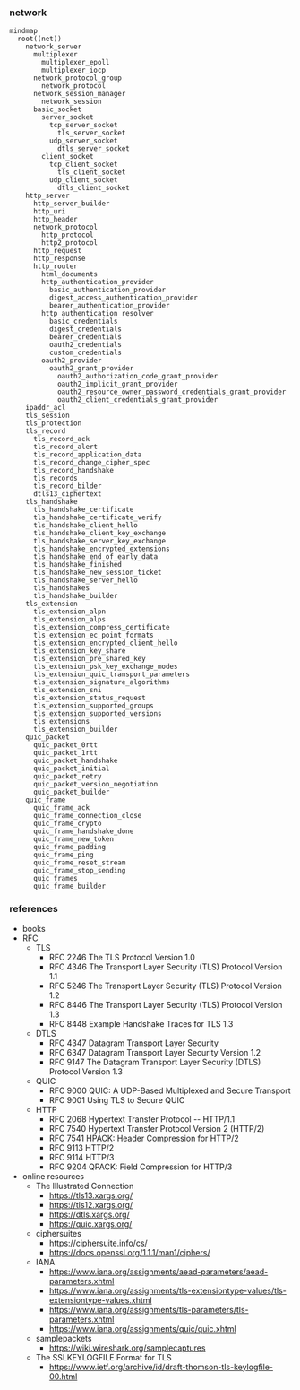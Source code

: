 ### network

```mermaid
mindmap
  root((net))
    network_server
      multiplexer
        multiplexer_epoll
        multiplexer_iocp
      network_protocol_group
        network_protocol
      network_session_manager
        network_session
      basic_socket
        server_socket
          tcp_server_socket
            tls_server_socket
          udp_server_socket
            dtls_server_socket
        client_socket
          tcp_client_socket
            tls_client_socket
          udp_client_socket
            dtls_client_socket
    http_server
      http_server_builder
      http_uri
      http_header
      network_protocol
        http_protocol
        http2_protocol
      http_request
      http_response
      http_router
        html_documents
        http_authentication_provider
          basic_authentication_provider
          digest_access_authentication_provider
          bearer_authentication_provider
        http_authentication_resolver
          basic_credentials
          digest_credentials
          bearer_credentials
          oauth2_credentials
          custom_credentials
        oauth2_provider
          oauth2_grant_provider
            oauth2_authorization_code_grant_provider
            oauth2_implicit_grant_provider
            oauth2_resource_owner_password_credentials_grant_provider
            oauth2_client_credentials_grant_provider
    ipaddr_acl
    tls_session
    tls_protection
    tls_record
      tls_record_ack
      tls_record_alert
      tls_record_application_data
      tls_record_change_cipher_spec
      tls_record_handshake
      tls_records
      tls_record_bilder
      dtls13_ciphertext
    tls_handshake
      tls_handshake_certificate
      tls_handshake_certificate_verify
      tls_handshake_client_hello
      tls_handshake_client_key_exchange
      tls_handshake_server_key_exchange
      tls_handshake_encrypted_extensions
      tls_handshake_end_of_early_data
      tls_handshake_finished
      tls_handshake_new_session_ticket
      tls_handshake_server_hello
      tls_handshakes
      tls_handshake_builder
    tls_extension
      tls_extension_alpn
      tls_extension_alps
      tls_extension_compress_certificate
      tls_extension_ec_point_formats
      tls_extension_encrypted_client_hello
      tls_extension_key_share
      tls_extension_pre_shared_key
      tls_extension_psk_key_exchange_modes
      tls_extension_quic_transport_parameters
      tls_extension_signature_algorithms
      tls_extension_sni
      tls_extension_status_request
      tls_extension_supported_groups
      tls_extension_supported_versions
      tls_extensions
      tls_extension_builder
    quic_packet
      quic_packet_0rtt
      quic_packet_1rtt
      quic_packet_handshake
      quic_packet_initial
      quic_packet_retry
      quic_packet_version_negotiation
      quic_packet_builder
    quic_frame
      quic_frame_ack
      quic_frame_connection_close
      quic_frame_crypto
      quic_frame_handshake_done
      quic_frame_new_token
      quic_frame_padding
      quic_frame_ping
      quic_frame_reset_stream
      quic_frame_stop_sending
      quic_frames
      quic_frame_builder
```

### references

* books
* RFC
  * TLS
    * RFC 2246 The TLS Protocol Version 1.0
    * RFC 4346 The Transport Layer Security (TLS) Protocol Version 1.1
    * RFC 5246 The Transport Layer Security (TLS) Protocol Version 1.2
    * RFC 8446 The Transport Layer Security (TLS) Protocol Version 1.3
    * RFC 8448 Example Handshake Traces for TLS 1.3
  * DTLS
    * RFC 4347 Datagram Transport Layer Security
    * RFC 6347 Datagram Transport Layer Security Version 1.2
    * RFC 9147 The Datagram Transport Layer Security (DTLS) Protocol Version 1.3
  * QUIC
    * RFC 9000 QUIC: A UDP-Based Multiplexed and Secure Transport
    * RFC 9001 Using TLS to Secure QUIC
  * HTTP
    * RFC 2068 Hypertext Transfer Protocol -- HTTP/1.1
    * RFC 7540 Hypertext Transfer Protocol Version 2 (HTTP/2)
    * RFC 7541 HPACK: Header Compression for HTTP/2
    * RFC 9113 HTTP/2
    * RFC 9114 HTTP/3
    * RFC 9204 QPACK: Field Compression for HTTP/3
* online resources
  * The Illustrated Connection
    * https://tls13.xargs.org/
    * https://tls12.xargs.org/
    * https://dtls.xargs.org/
    * https://quic.xargs.org/
  * ciphersuites
    * https://ciphersuite.info/cs/
    * https://docs.openssl.org/1.1.1/man1/ciphers/
  * IANA
    * https://www.iana.org/assignments/aead-parameters/aead-parameters.xhtml
    * https://www.iana.org/assignments/tls-extensiontype-values/tls-extensiontype-values.xhtml
    * https://www.iana.org/assignments/tls-parameters/tls-parameters.xhtml
    * https://www.iana.org/assignments/quic/quic.xhtml
  * samplepackets
    * https://wiki.wireshark.org/samplecaptures
  * The SSLKEYLOGFILE Format for TLS
    * https://www.ietf.org/archive/id/draft-thomson-tls-keylogfile-00.html
